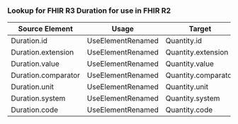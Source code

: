 ### Lookup for FHIR R3 Duration for use in FHIR R2

| Source Element | Usage | Target |
| -------------- | ----- | ------ |
| Duration.id | UseElementRenamed | Quantity.id |
| Duration.extension | UseElementRenamed | Quantity.extension |
| Duration.value | UseElementRenamed | Quantity.value |
| Duration.comparator | UseElementRenamed | Quantity.comparator |
| Duration.unit | UseElementRenamed | Quantity.unit |
| Duration.system | UseElementRenamed | Quantity.system |
| Duration.code | UseElementRenamed | Quantity.code |
